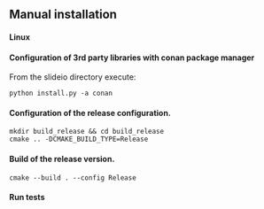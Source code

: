 ## Manual installation
#### Linux
#### Configuration of 3rd party libraries with conan package manager
From the slideio directory execute:
```
python install.py -a conan
```
#### Configuration of the release configuration. 
```
mkdir build_release && cd build_release
cmake .. -DCMAKE_BUILD_TYPE=Release
```
#### Build of the release version.
```
cmake --build . --config Release
```
#### Run tests
